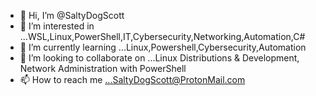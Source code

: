 - 👋 Hi, I’m @SaltyDogScott
- 👀 I’m interested in ...WSL,Linux,PowerShell,IT,Cybersecurity,Networking,Automation,C#
- 🌱 I’m currently learning ...Linux,Powershell,Cybersecurity,Automation
- 💞️ I’m looking to collaborate on ...Linux Distributions & Development, Network Administration with PowerShell 
- 📫 How to reach me ...SaltyDogScott@ProtonMail.com

<!---
SaltyDogScott/SaltyDogScott is a ✨ special ✨ repository because its `README.md` (this file) appears on your GitHub profile.
You can click the Preview link to take a look at your changes.
--->
